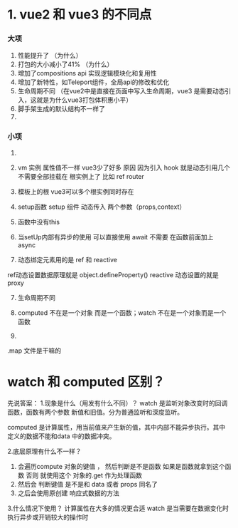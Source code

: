# 1. vue2 和 vue3 的不同点

### 大项
1. 性能提升了 （为什么）
2. 打包的大小减小了41% （为什么）
3. 增加了compositions api 实现逻辑模块化和复用性
4. 增加了新特性，如Teleport组件，全局api的修改和优化
5. 生命周期不同
（在vue2中是直接在页面中写入生命周期，vue3 是需要动态引入，这就是为什么vue3打包体积惠小平）
6. 脚手架生成的默认结构不一样了
7. 

### 小项
1. 


1. vm 实例 属性值不一样 vue3少了好多
原因 因为引入 hook 就是动态引用几个 不需要全部挂载在 根实例上了 比如 ref router

2. 模板上的根  vue3可以多个根实例同时存在

3. setup函数
setup 组件 动态传入 两个参数（props,context）

4. 函数中没有this

5. 当setUp内部有异步的使用 可以直接使用 await 不需要 在函数前面加上 async

6. 动态绑定元素用的是 ref 和 reactive

ref动态设置数据原理就是 object.defineProperty()
reactive 动态设置的就是 proxy

7. 生命周期不同

8. computed 不在是一个对象 而是一个函数；watch 不在是一个对象而是一个函数

9. 


.map 文件是干嘛的



# watch 和 computed 区别？
先说答案：
1.现象是什么（用发有什么不同）？
watch 是监听对象改变时的回调函数，函数有两个参数 新值和旧值。分为普通监听和深度监听。

computed 是计算属性，用当前值来产生新的值，其中内部不能异步执行。其中定义的数据不能和data 中的数据冲突。


2.底层原理有什么不一样？
1. 会遍历compute 对象的键值 ， 然后判断是不是函数 如果是函数就拿到这个函数
   否则 就使用这个 对象的.get 作为处理函数
2. 然后会 判断键值 是不是和 data 或者 props 同名了
3. 之后会使用原创建 响应式数据的方法




3.什么情况下使用？
计算属性在大多的情况更合适
watch 是当需要在数据变化时执行异步或开销较大的操作时